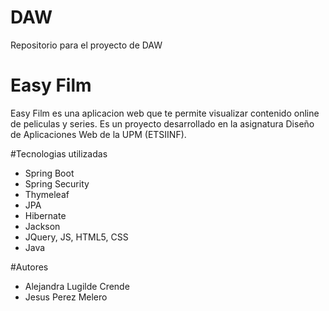 # DAW
Repositorio para el proyecto de DAW

# Easy Film
Easy Film es una aplicacion web que te permite visualizar contenido online de peliculas y series.
Es un proyecto desarrollado en la asignatura Diseño de Aplicaciones Web de la UPM (ETSIINF).

#Tecnologias utilizadas
- Spring Boot
- Spring Security
- Thymeleaf
- JPA
- Hibernate
- Jackson
- JQuery, JS, HTML5, CSS
- Java

#Autores
- Alejandra Lugilde Crende
- Jesus Perez Melero
